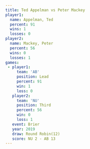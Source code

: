 ```yaml
---
title: Ted Appelman vs Peter Mackey
player1:             
  name: Appelman, Ted
  percent: 91        
  wins: 1            
  losses: 0          
player2:             
  name: Mackey, Peter
  percent: 56        
  wins: 0            
  losses: 1          
games:
 - player1:        
     team: 'AB'    
     position: Lead
     percent: 91   
     win: 1        
     loss: 0       
   player2:         
     team: 'NU'     
     position: Third
     percent: 56    
     win: 0         
     loss: 1        
   event: Brier         
   year: 2019           
   draw: Round Robin(12)
   score: NU 2 - AB 13  
---
```

